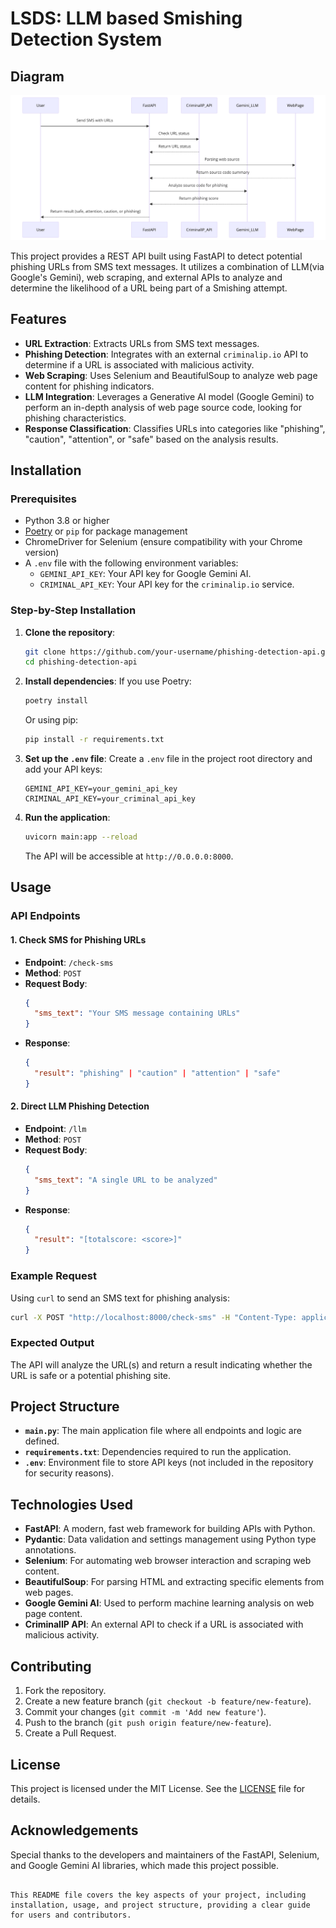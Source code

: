 # LSDS: LLM based Smishing Detection System

## Diagram
![System Diagram](https://github.com/hongvincent/LSDS_Gemini/blob/main/lsds_gemini_seq_diagram.png)

This project provides a REST API built using FastAPI to detect potential phishing URLs from SMS text messages. It utilizes a combination of LLM(via Google's Gemini), web scraping, and external APIs to analyze and determine the likelihood of a URL being part of a Smishing attempt.

## Features

- **URL Extraction**: Extracts URLs from SMS text messages.
- **Phishing Detection**: Integrates with an external `criminalip.io` API to determine if a URL is associated with malicious activity.
- **Web Scraping**: Uses Selenium and BeautifulSoup to analyze web page content for phishing indicators.
- **LLM Integration**: Leverages a Generative AI model (Google Gemini) to perform an in-depth analysis of web page source code, looking for phishing characteristics.
- **Response Classification**: Classifies URLs into categories like "phishing", "caution", "attention", or "safe" based on the analysis results.

## Installation

### Prerequisites

- Python 3.8 or higher
- [Poetry](https://python-poetry.org/) or `pip` for package management
- ChromeDriver for Selenium (ensure compatibility with your Chrome version)
- A `.env` file with the following environment variables:
  - `GEMINI_API_KEY`: Your API key for Google Gemini AI.
  - `CRIMINAL_API_KEY`: Your API key for the `criminalip.io` service.

### Step-by-Step Installation

1. **Clone the repository**:
   ```bash
   git clone https://github.com/your-username/phishing-detection-api.git
   cd phishing-detection-api
   ```

2. **Install dependencies**:
   If you use Poetry:
   ```bash
   poetry install
   ```
   Or using pip:
   ```bash
   pip install -r requirements.txt
   ```

3. **Set up the `.env` file**:
   Create a `.env` file in the project root directory and add your API keys:
   ```env
   GEMINI_API_KEY=your_gemini_api_key
   CRIMINAL_API_KEY=your_criminal_api_key
   ```

4. **Run the application**:
   ```bash
   uvicorn main:app --reload
   ```

   The API will be accessible at `http://0.0.0.0:8000`.

## Usage

### API Endpoints

#### 1. Check SMS for Phishing URLs
- **Endpoint**: `/check-sms`
- **Method**: `POST`
- **Request Body**: 
  ```json
  {
    "sms_text": "Your SMS message containing URLs"
  }
  ```
- **Response**:
  ```json
  {
    "result": "phishing" | "caution" | "attention" | "safe"
  }
  ```

#### 2. Direct LLM Phishing Detection
- **Endpoint**: `/llm`
- **Method**: `POST`
- **Request Body**:
  ```json
  {
    "sms_text": "A single URL to be analyzed"
  }
  ```
- **Response**:
  ```json
  {
    "result": "[totalscore: <score>]"
  }
  ```

### Example Request

Using `curl` to send an SMS text for phishing analysis:
```bash
curl -X POST "http://localhost:8000/check-sms" -H "Content-Type: application/json" -d '{"sms_text": "Check out this link http://example.com"}'
```

### Expected Output
The API will analyze the URL(s) and return a result indicating whether the URL is safe or a potential phishing site.

## Project Structure

- **`main.py`**: The main application file where all endpoints and logic are defined.
- **`requirements.txt`**: Dependencies required to run the application.
- **`.env`**: Environment file to store API keys (not included in the repository for security reasons).

## Technologies Used

- **FastAPI**: A modern, fast web framework for building APIs with Python.
- **Pydantic**: Data validation and settings management using Python type annotations.
- **Selenium**: For automating web browser interaction and scraping web content.
- **BeautifulSoup**: For parsing HTML and extracting specific elements from web pages.
- **Google Gemini AI**: Used to perform machine learning analysis on web page content.
- **CriminalIP API**: An external API to check if a URL is associated with malicious activity.

## Contributing

1. Fork the repository.
2. Create a new feature branch (`git checkout -b feature/new-feature`).
3. Commit your changes (`git commit -m 'Add new feature'`).
4. Push to the branch (`git push origin feature/new-feature`).
5. Create a Pull Request.

## License

This project is licensed under the MIT License. See the [LICENSE](LICENSE) file for details.

## Acknowledgements

Special thanks to the developers and maintainers of the FastAPI, Selenium, and Google Gemini AI libraries, which made this project possible.
```

This README file covers the key aspects of your project, including installation, usage, and project structure, providing a clear guide for users and contributors.
